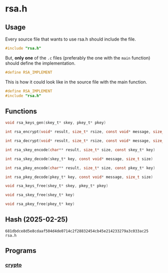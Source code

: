 # rsa.h

## Usage

Every source file that wants to use rsa.h should include the file.
```c
#include "rsa.h"
```

But, **only one** of the `.c` files (preferably the one with the `main` function) should define the implementation.
```c
#define RSA_IMPLEMENT
```

This is how it could look like in the source file with the main function.
```c
#define RSA_IMPLEMENT
#include "rsa.h"
```

## Functions

```c
void rsa_keys_gen(skey_t* skey, pkey_t* pkey)
```

```c
int rsa_encrypt(void* result, size_t* rsize, const void* message, size_t size, pkey_t* key)
```

```c
int rsa_decrypt(void* result, size_t* rsize, const void* message, size_t size, skey_t* key)
```

```c
int rsa_skey_encode(char** result, size_t* size, const skey_t* key)
```

```c
int rsa_skey_decode(skey_t* key, const void* message, size_t size)
```

```c
int rsa_pkey_encode(char** result, size_t* size, const pkey_t* key)
```

```c
int rsa_pkey_decode(pkey_t* key, const void* message, size_t size)
```

```c
void rsa_keys_free(skey_t* skey, pkey_t* pkey)
```

```c
void rsa_skey_free(skey_t* key)
```

```c
void rsa_pkey_free(pkey_t* key)
```

## Hash (2025-02-25)

```
681dbdce8d5e8cdaaf504d4de0714c2f28832454cb45e214233279a3c033ac25  rsa.h
```

## Programs

### [crypto](https://github.com/hfridholm/crypto)
